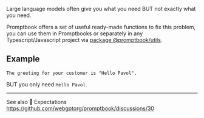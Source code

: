 Large language models often give you what you need BUT not exactly what you need.

Promptbook offers a set of useful ready-made functions to fix this problem, you can use them in Promptbooks or separately in any Typescript/Javascript project via [package @promptbook/utils](https://www.npmjs.com/package/@promptbook/utils).

## Example


```
The greeting for your customer is "Hello Pavol".
```

BUT you only need `Hello Pavol`.


---

See also 🧪 Expectations https://github.com/webgptorg/promptbook/discussions/30
